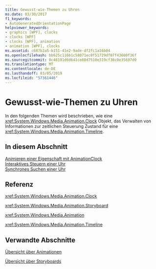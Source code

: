 ```yaml
---
title: Gewusst-wie-Themen zu Uhren
ms.date: 03/30/2017
f1_keywords:
- AutoGeneratedOrientationPage
helpviewer_keywords:
- graphics [WPF], clocks
- clocks [WPF]
- clocks [WPF], animation
- animation [WPF], clocks
ms.assetid: c687b2a5-b151-41e2-9ade-df2fc1a16b04
ms.openlocfilehash: bb625c116b1c58071ec0f51729df07f43600f36f
ms.sourcegitcommit: 0c48191d6d641ce88d7510e319cf38c0e35697d0
ms.translationtype: MT
ms.contentlocale: de-DE
ms.lasthandoff: 03/05/2019
ms.locfileid: "57361446"
---
```

# <a name="clocks-how-to-topics"></a>Gewusst-wie-Themen zu Uhren
In den folgenden Themen wird beschrieben, wie eine <xref:System.Windows.Media.Animation.Clock> Objekt, das Verwalten von Informationen zur zeitlichen Steuerung Zustand für eine <xref:System.Windows.Media.Animation.Timeline>.  
  
## <a name="in-this-section"></a>In diesem Abschnitt  
 [Animieren einer Eigenschaft mit AnimationClock](how-to-animate-a-property-by-using-an-animationclock.md)  
 [Interaktives Steuern einer Uhr](how-to-interactively-control-a-clock.md)  
 [Synchrones Suchen einer Uhr](how-to-seek-a-clock-synchronously.md)  
  
## <a name="reference"></a>Referenz  
 <xref:System.Windows.Media.Animation.Clock>  
  
 <xref:System.Windows.Media.Animation.Storyboard>  
  
 <xref:System.Windows.Media.Animation>  
  
 <xref:System.Windows.Media.Animation.Timeline>  
  
## <a name="related-sections"></a>Verwandte Abschnitte  
 [Übersicht über Animationen](animation-overview.md)  
  
 [Übersicht über Storyboards](storyboards-overview.md)
